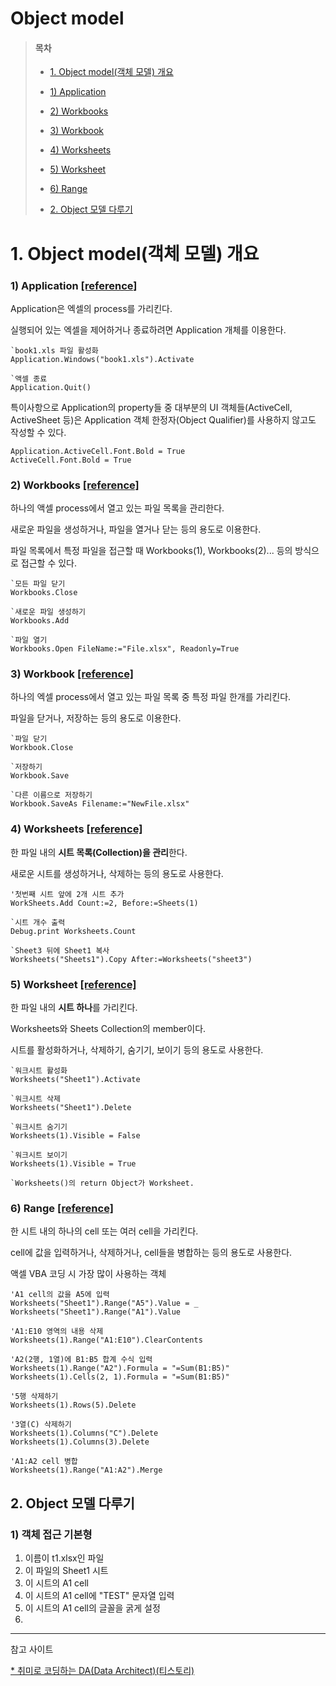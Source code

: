 # Object model

> #### 목차
>  * [1. Object model(객체 모델) 개요](#1-object-model객체-모델-개요-1)
> 
>   + [1) Application](#1-application-reference)
>  
>   + [2) Workbooks](#2-workbooks-reference)
>  
>   + [3) Workbook](#3-workbook-reference)
>  
>   + [4) Worksheets](#4-worksheets-reference)
>  
>   + [5) Worksheet](#5-worksheet-reference)
>  
>   + [6) Range](#6-range-reference)
> 
>  * [2. Object 모델 다루기](#2-object-모델-다루기)

# 1. Object model(객체 모델) 개요

### 1) Application [[reference]](https://docs.microsoft.com/ko-kr/office/vba/api/excel.application(object) "microsoft docs")

Application은 엑셀의 process를 가리킨다.

실행되어 있는 엑셀을 제어하거나 종료하려면 Application 개체를 이용한다.


    `book1.xls 파일 활성화
    Application.Windows("book1.xls").Activate
    
    `액셀 종료
    Application.Quit()


특이사항으로 Application의 property들 중 대부분의 UI 객체들(ActiveCell, ActiveSheet 등)은 Application 객체 한정자(Object Qualifier)를 사용하지 않고도 작성할 수 있다.


    Application.ActiveCell.Font.Bold = True
    ActiveCell.Font.Bold = True

### 2) Workbooks [[reference]](https://docs.microsoft.com/ko-kr/office/vba/api/excel.workbooks "microsoft docs")

하나의 액셀 process에서 열고 있는 파일 목록을 관리한다.

새로운 파일을 생성하거나, 파일을 열거나 닫는 등의 용도로 이용한다.

파일 목록에서 특정 파일을 접근할 때 Workbooks(1), Workbooks(2)... 등의 방식으로 접근할 수 있다.

    `모든 파일 닫기
    Workbooks.Close
    
    `새로운 파일 생성하기
    Workbooks.Add
    
    `파일 열기
    Workbooks.Open FileName:="File.xlsx", Readonly=True

### 3) Workbook [[reference]](https://docs.microsoft.com/ko-kr/office/vba/api/excel.workbook "microsoft docs")

하나의 엑셀 process에서 열고 있는 파일 목록 중 특정 파일 한개를 가리킨다.

파일을 닫거나, 저장하는 등의 용도로 이용한다.

    `파일 닫기
    Workbook.Close
    
    `저장하기
    Workbook.Save
    
    `다른 이름으로 저장하기
    Workbook.SaveAs Filename:="NewFile.xlsx"

### 4) Worksheets [[reference]](https://docs.microsoft.com/ko-kr/office/vba/api/excel.worksheets "microsoft docs")

한 파일 내의 **시트 목록(Collection)을 관리**한다.

새로운 시트를 생성하거나, 삭제하는 등의 용도로 사용한다.

    '첫번째 시트 앞에 2개 시트 추가
    WorkSheets.Add Count:=2, Before:=Sheets(1)
    
    `시트 개수 출력
    Debug.print Worksheets.Count
    
    `Sheet3 뒤에 Sheet1 복사
    Worksheets("Sheets1").Copy After:=Worksheets("sheet3")
    
### 5) Worksheet [[reference]](https://docs.microsoft.com/ko-kr/office/vba/api/excel.worksheet "microsoft docs")

한 파일 내의 **시트 하나**를 가리킨다.

Worksheets와 Sheets Collection의 member이다.

시트를 활성화하거나, 삭제하기, 숨기기, 보이기 등의 용도로 사용한다.

    `워크시트 활성화
    Worksheets("Sheet1").Activate
    
    `워크시트 삭제
    Worksheets("Sheet1").Delete
    
    `워크시트 숨기기
    Worksheets(1).Visible = False
    
    `워크시트 보이기
    Worksheets(1).Visible = True
    
    `Worksheets()의 return Object가 Worksheet.
    
    
### 6) Range [[reference]](https://docs.microsoft.com/en-us/office/vba/api/excel.range(object) "microsoft docs")

한 시트 내의 하나의 cell 또는 여러 cell을 가리킨다.

cell에 값을 입력하거나, 삭제하거나, cell들을 병합하는 등의 용도로 사용한다.

액셀 VBA 코딩 시 가장 많이 사용하는 객체

    'A1 cell의 값을 A5에 입력
    Worksheets("Sheet1").Range("A5").Value = _ 
    Worksheets("Sheet1").Range("A1").Value

    'A1:E10 영역의 내용 삭제
    Worksheets(1).Range("A1:E10").ClearContents

    'A2(2행, 1열)에 B1:B5 합계 수식 입력
    Worksheets(1).Range("A2").Formula = "=Sum(B1:B5)"
    Worksheets(1).Cells(2, 1).Formula = "=Sum(B1:B5)"

    '5행 삭제하기
    Worksheets(1).Rows(5).Delete

    '3열(C) 삭제하기
    Worksheets(1).Columns("C").Delete
    Worksheets(1).Columns(3).Delete

    'A1:A2 cell 병합
    Worksheets(1).Range("A1:A2").Merge

## 2. Object 모델 다루기

### 1) 객체 접근 기본형

1. 이름이 t1.xlsx인 파일
2. 이 파일의 Sheet1 시트
3. 이 시트의 A1 cell
4. 이 시트의 A1 cell에 "TEST" 문자열 입력
5. 이 시트의 A1 cell의 글꼴을 굵게 설정
6. 

---
참고 사이트

[ * 취미로 코딩하는 DA(Data Architect)(티스토리)](https://prodtool.tistory.com/)
